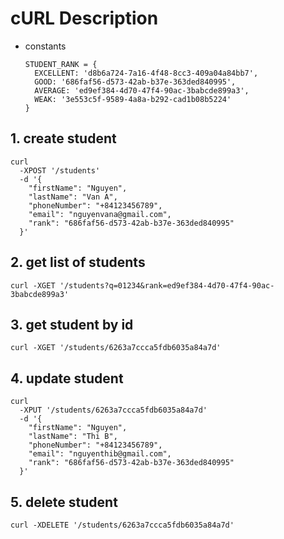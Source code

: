 # cURL Description

- constants
  ```
  STUDENT_RANK = {
    EXCELLENT: 'd8b6a724-7a16-4f48-8cc3-409a04a84bb7',
    GOOD: '686faf56-d573-42ab-b37e-363ded840995',
    AVERAGE: 'ed9ef384-4d70-47f4-90ac-3babcde899a3',
    WEAK: '3e553c5f-9589-4a8a-b292-cad1b08b5224'
  }
  ```

## 1. create student

```
curl
  -XPOST '/students'
  -d '{
    "firstName": "Nguyen",
    "lastName": "Van A",
    "phoneNumber": "+84123456789",
    "email": "nguyenvana@gmail.com",
    "rank": "686faf56-d573-42ab-b37e-363ded840995"
  }'
```

## 2. get list of students

```
curl -XGET '/students?q=01234&rank=ed9ef384-4d70-47f4-90ac-3babcde899a3'
```

## 3. get student by id

```
curl -XGET '/students/6263a7ccca5fdb6035a84a7d'
```

## 4. update student

```
curl
  -XPUT '/students/6263a7ccca5fdb6035a84a7d'
  -d '{
    "firstName": "Nguyen",
    "lastName": "Thi B",
    "phoneNumber": "+84123456789",
    "email": "nguyenthib@gmail.com",
    "rank": "686faf56-d573-42ab-b37e-363ded840995"
  }'
```

## 5. delete student

```
curl -XDELETE '/students/6263a7ccca5fdb6035a84a7d'
```